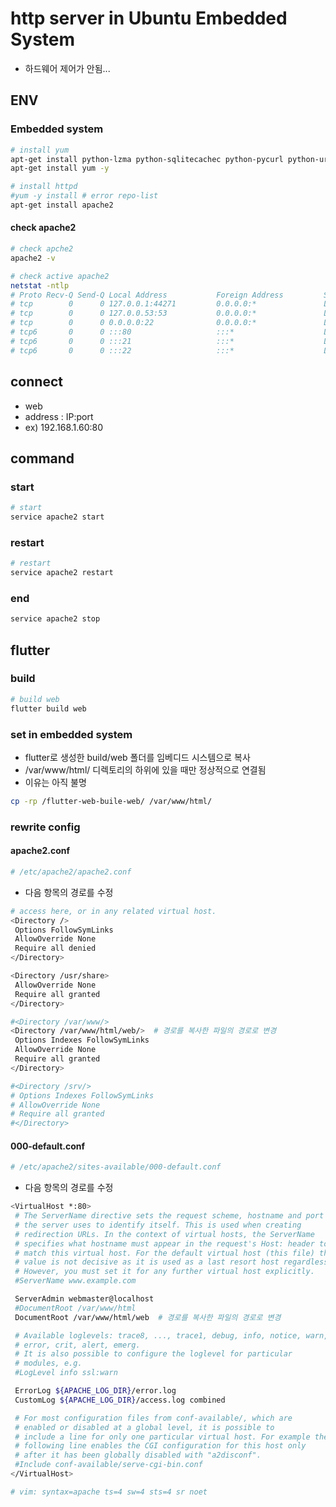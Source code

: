 # http server in Ubuntu Embedded System

- 하드웨어 제어가 안됨...

## ENV

### Embedded system

```bash
# install yum
apt-get install python-lzma python-sqlitecachec python-pycurl python-urlgrabber -y
apt-get install yum -y

# install httpd
#yum -y install # error repo-list
apt-get install apache2
```

#### check apache2

```bash
# check apche2
apache2 -v

# check active apache2
netstat -ntlp
# Proto Recv-Q Send-Q Local Address           Foreign Address         State       PID/Program name    
# tcp        0      0 127.0.0.1:44271         0.0.0.0:*               LISTEN      1369/node           
# tcp        0      0 127.0.0.53:53           0.0.0.0:*               LISTEN      4001/systemd-resolv 
# tcp        0      0 0.0.0.0:22              0.0.0.0:*               LISTEN      659/sshd            
# tcp6       0      0 :::80                   :::*                    LISTEN      5674/apache2        
# tcp6       0      0 :::21                   :::*                    LISTEN      638/vsftpd          
# tcp6       0      0 :::22                   :::*                    LISTEN      659/sshd     
```

## connect

- web
- address : IP:port
- ex) 192.168.1.60:80

## command

### start

```bash
# start
service apache2 start
```

### restart

```bash
# restart
service apache2 restart
```

### end

```bash
service apache2 stop
```

## flutter

### build

```bash
# build web
flutter build web
```

### set in embedded system

- flutter로 생성한 build/web 폴더를 임베디드 시스템으로 복사
- /var/www/html/ 디렉토리의 하위에 있을 때만 정상적으로 연결됨
- 이유는 아직 불명

```bash
cp -rp /flutter-web-buile-web/ /var/www/html/
```

### rewrite config

#### apache2.conf

```bash
# /etc/apache2/apache2.conf
```

- 다음 항목의 경로를 수정

```bash
# access here, or in any related virtual host.
<Directory />
 Options FollowSymLinks
 AllowOverride None
 Require all denied
</Directory>

<Directory /usr/share>
 AllowOverride None
 Require all granted
</Directory>

#<Directory /var/www/>
<Directory /var/www/html/web/>  # 경로를 복사한 파일의 경로로 변경
 Options Indexes FollowSymLinks
 AllowOverride None
 Require all granted
</Directory>

#<Directory /srv/>
# Options Indexes FollowSymLinks
# AllowOverride None
# Require all granted
#</Directory>
```

#### 000-default.conf

```bash
# /etc/apache2/sites-available/000-default.conf
```

- 다음 항목의 경로를 수정

```bash
<VirtualHost *:80>
 # The ServerName directive sets the request scheme, hostname and port that
 # the server uses to identify itself. This is used when creating
 # redirection URLs. In the context of virtual hosts, the ServerName
 # specifies what hostname must appear in the request's Host: header to
 # match this virtual host. For the default virtual host (this file) this
 # value is not decisive as it is used as a last resort host regardless.
 # However, you must set it for any further virtual host explicitly.
 #ServerName www.example.com

 ServerAdmin webmaster@localhost
 #DocumentRoot /var/www/html
 DocumentRoot /var/www/html/web  # 경로를 복사한 파일의 경로로 변경

 # Available loglevels: trace8, ..., trace1, debug, info, notice, warn,
 # error, crit, alert, emerg.
 # It is also possible to configure the loglevel for particular
 # modules, e.g.
 #LogLevel info ssl:warn

 ErrorLog ${APACHE_LOG_DIR}/error.log
 CustomLog ${APACHE_LOG_DIR}/access.log combined

 # For most configuration files from conf-available/, which are
 # enabled or disabled at a global level, it is possible to
 # include a line for only one particular virtual host. For example the
 # following line enables the CGI configuration for this host only
 # after it has been globally disabled with "a2disconf".
 #Include conf-available/serve-cgi-bin.conf
</VirtualHost>

# vim: syntax=apache ts=4 sw=4 sts=4 sr noet
```
